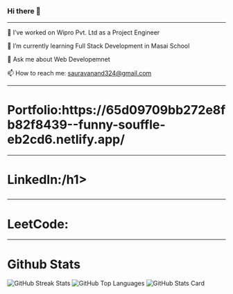 ### Hi there 👋
<hr>

🔭 I’ve worked on Wipro Pvt. Ltd as a Project Engineer

🌱 I’m currently learning Full Stack Development in Masai School

 💬 Ask me about Web Developemnet
 
 📫 How to reach me: sauravanand324@gmail.com

 <hr>
 <h1>Portfolio:https://65d09709bb272e8fb82f8439--funny-souffle-eb2cd6.netlify.app/</h1>
 <a href=""></a>
 <hr>
 <h1>LinkedIn:<a href="https://www.linkedin.com/in/sourav-anand-502694249/"></a>/h1>
  <hr>
  <h1>LeetCode:<a href="https://leetcode.com/maniacsaurav/"></a></h1>
  <hr>
<h1>Github Stats</h1>
 <div>
   <img id="github-streak-stats" src="https://github-readme-streak-stats.herokuapp.com/?user=SouravAnand-16" alt="GitHub Streak Stats">

   <img id="github-top-langs" src="https://github-readme-stats.vercel.app/api/top-langs/?username=SouravAnand-16" alt="GitHub Top Languages">

   <img id="github-stats-card" src="https://github-readme-stats.vercel.app/api/?username=SouravAnand-16&show_icons=true" alt="GitHub Stats Card">
 </div>


<!--
**SouravAnand-16/SouravAnand-16** is a ✨ _special_ ✨ repository because its `README.md` (this file) appears on your GitHub profile.

Here are some ideas to get you started:

- 🔭 I’m currently working on ...
- 🌱 I’m currently learning ...
- 👯 I’m looking to collaborate on ...
- 🤔 I’m looking for help with ...
- 💬 Ask me about ...
- 📫 How to reach me: ...
- 😄 Pronouns: ...
- ⚡ Fun fact: ...
-->

